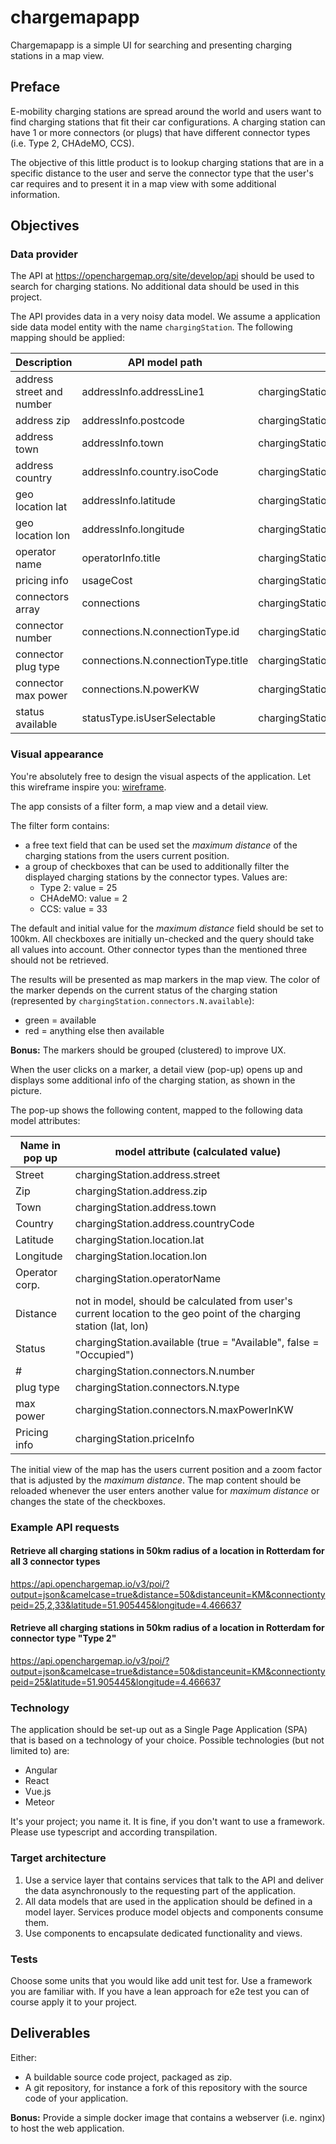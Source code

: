 # chargemapapp

Chargemapapp is a simple UI for searching and presenting charging stations in a map view.

## Preface

E-mobility charging stations are spread around the world and users want to find charging stations that fit their car configurations.
A charging station can have 1 or more connectors (or plugs) that have different connector types (i.e. Type 2, CHAdeMO, CCS).

The objective of this little product is to lookup charging stations that are in a specific distance to the user and serve the connector type that the user's car requires and to present it in a map view with some additional information.

## Objectives

### Data provider

The API at https://openchargemap.org/site/develop/api should be used to search for charging stations. No additional data should be used in this project.

The API provides data in a very noisy data model. We assume a application side data model entity with the name `chargingStation`. The following mapping should be applied:

| Description                | API model path                                | App model path                             | type   |
| -------------------------  | --------------------------------------------- | ------------------------------------------ | ------ |
| address street and number  | addressInfo.addressLine1                      | chargingStation.address.street             | string |
| address zip                | addressInfo.postcode                          | chargingStation.address.zip                | string |
| address town               | addressInfo.town                              | chargingStation.address.town               | string |
| address country            | addressInfo.country.isoCode                   | chargingStation.address.countryCode        | string |
| geo location lat           | addressInfo.latitude                          | chargingStation.location.lat               | number |
| geo location lon           | addressInfo.longitude                         | chargingStation.location.lon               | number |
| operator name              | operatorInfo.title                            | chargingStation.operatorName               | string |
| pricing info               | usageCost                                     | chargingStation.priceInfo                  | string |
| connectors array           | connections                                   | chargingStation.connectors                 | array  |
| connector number           | connections.N.connectionType.id               | chargingStation.connectors.N.number        | string |
| connector plug type        | connections.N.connectionType.title            | chargingStation.connectors.N.type          | string |
| connector max power        | connections.N.powerKW                         | chargingStation.connectors.N.maxPowerInKW  | string |
| status available           | statusType.isUserSelectable                   | chargingStation.available                  | bool   |

### Visual appearance

You're absolutely free to design the visual aspects of the application. Let this wireframe inspire you: [wireframe](base.png).

The app consists of a filter form, a map view and a detail view.

The filter form contains:

* a free text field that can be used set the _maximum distance_ of the charging stations from the users current position. 
* a group of checkboxes that can be used to additionally filter the displayed charging stations by the connector types. Values are:
  * Type 2: value = 25
  * CHAdeMO: value = 2
  * CCS: value = 33

The default and initial value for the _maximum distance_ field should be set to 100km.
All checkboxes are initially un-checked and the query should take all values into account. Other connector types than the mentioned three should not be retrieved.

The results will be presented as map markers in the map view. The color of the marker depends on the current status of the charging station (represented by `chargingStation.connectors.N.available`):

* green = available
* red = anything else then available

**Bonus:** The markers should be grouped (clustered) to improve UX.

When the user clicks on a marker, a detail view (pop-up) opens up and displays some additional info of the charging station, as shown in the picture.

The pop-up shows the following content, mapped to the following data model attributes:

| Name in pop up | model attribute (calculated value)                                                                                  |
| -------------- | ------------------------------------------------------------------------------------------------------------------- |
| Street         | chargingStation.address.street                                                                                      |
| Zip            | chargingStation.address.zip                                                                                         |
| Town           | chargingStation.address.town                                                                                        |
| Country        | chargingStation.address.countryCode                                                                                 |
| Latitude       | chargingStation.location.lat                                                                                        |
| Longitude      | chargingStation.location.lon                                                                                        |
| Operator corp. | chargingStation.operatorName                                                                                        |
| Distance       | not in model, should be calculated from user's current location to the geo point of the charging station (lat, lon) |
| Status         | chargingStation.available (true = "Available", false = "Occupied")                                                  |
| #              | chargingStation.connectors.N.number                                                                                 |
| plug type      | chargingStation.connectors.N.type                                                                                   |
| max power      | chargingStation.connectors.N.maxPowerInKW                                                                           |
| Pricing info   | chargingStation.priceInfo                                                                                           |

The initial view of the map has the users current position and a zoom factor that is adjusted by the _maximum distance_.
The map content should be reloaded whenever the user enters another value for _maximum distance_ or changes the state of the checkboxes.

### Example API requests

#### Retrieve all charging stations in 50km radius of a location in Rotterdam for all 3 connector types

https://api.openchargemap.io/v3/poi/?output=json&camelcase=true&distance=50&distanceunit=KM&connectiontypeid=25,2,33&latitude=51.905445&longitude=4.466637

#### Retrieve all charging stations in 50km radius of a location in Rotterdam for connector type "Type 2"

https://api.openchargemap.io/v3/poi/?output=json&camelcase=true&distance=50&distanceunit=KM&connectiontypeid=25&latitude=51.905445&longitude=4.466637

### Technology

The application should be set-up out as a Single Page Application (SPA) that is based on a technology of your choice. Possible technologies (but not limited to) are:

* Angular
* React
* Vue.js
* Meteor

It's your project; you name it. It is fine, if you don't want to use a framework. 
Please use typescript and according transpilation.

### Target architecture

1. Use a service layer that contains services that talk to the API and deliver the data asynchronously to the requesting part of the application.
2. All data models that are used in the application should be defined in a model layer. Services produce model objects and components consume them.
3. Use components to encapsulate dedicated functionality and views.

### Tests

Choose some units that you would like add unit test for. Use a framework you are familiar with.
If you have a lean approach for e2e test you can of course apply it to your project. 

## Deliverables

Either:

* A buildable source code project, packaged as zip.
* A git repository, for instance a fork of this repository with the source code of your application. 

**Bonus:** Provide a simple docker image that contains a webserver (i.e. nginx) to host the web application.
